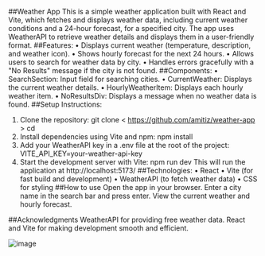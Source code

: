 ##Weather App
This is a simple weather application built with React and Vite, which fetches and displays weather data, including current weather conditions and a 24-hour forecast, for a specified city. The app uses WeatherAPI to retrieve weather details and displays them in a user-friendly format.
##Features:
•	Displays current weather (temperature, description, and weather icon).
•	Shows hourly forecast for the next 24 hours.
•	Allows users to search for weather data by city.
•	Handles errors gracefully with a "No Results" message if the city is not found.
##Components:
•	SearchSection: Input field for searching cities.
•	CurrentWeather: Displays the current weather details.
•	HourlyWeatherItem: Displays each hourly weather item.
•	NoResultsDiv: Displays a message when no weather data is found.
##Setup Instructions:
1.	Clone the repository:
git clone < https://github.com/amitiz/weather-app >
cd <Weather-app>
2.	Install dependencies using Vite and npm:
npm install
3.	Add your WeatherAPI key in a .env file at the root of the project:
VITE_API_KEY=your-weather-api-key
4.	Start the development server with Vite:
npm run dev
This will run the application at http://localhost:5173/
##Technologies:
•	React
•	Vite (for fast build and development)
•	WeatherAPI (to fetch weather data)
•	CSS for styling
##How to use
Open the app in your browser.
Enter a city name in the search bar and press enter.
View the current weather and hourly forecast.

##Acknowledgments
WeatherAPI for providing free weather data.
React and Vite for making development smooth and efficient.

![image](https://github.com/user-attachments/assets/9184d161-41d3-49df-901a-a891f3523f4a)
